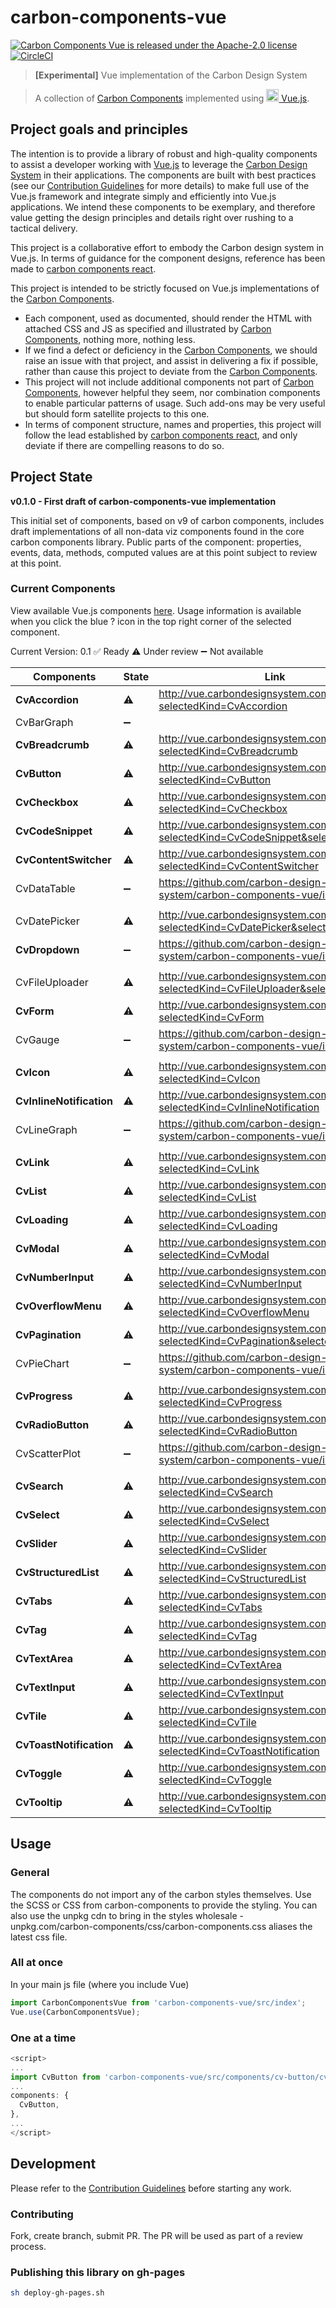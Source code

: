 # carbon-components-vue

[![Carbon Components Vue is released under the Apache-2.0 license](https://img.shields.io/badge/license-Apache--2.0-blue.svg)](./LICENSE)
[![CircleCI](https://circleci.com/gh/carbon-design-system/carbon-components-vue.svg?style=shield)](https://circleci.com/gh/carbon-design-system/carbon-components-vue)

> **[Experimental]** Vue implementation of the Carbon Design System

> A collection of [Carbon Components](https://github.com/carbon-design-system/carbon-components) implemented using [<img src="https://vuejs.org/images/logo.png" width="20" alt="Vue logo"> Vue.js](https://vuejs.org/).

## Project goals and principles

The intention is to provide a library of robust and high-quality components to assist
a developer working with [Vue.js](https://vuejs.org) to leverage the [Carbon Design System](https://github.com/carbon-design-system) in their applications. The components are built with best practices (see our [Contribution Guidelines](./.github/CONTRIBUTING.md) for more details) to make full use of the Vue.js framework and integrate simply and efficiently into Vue.js applications. We intend these components to be exemplary, and therefore value getting the design principles and details right over rushing to a tactical delivery.

This project is a collaborative effort to embody the Carbon design system in Vue.js. In terms of guidance for the component designs, reference has been made to [carbon components react](https://github.com/carbon-design-system/carbon-components-react).

This project is intended to be strictly focused on Vue.js implementations of the [Carbon Components](https://github.com/carbon-design-system/carbon-components).

- Each component, used as documented, should render the HTML with attached CSS and JS as specified and illustrated by [Carbon Components](https://github.com/carbon-design-system/carbon-components), nothing more, nothing less.
- If we find a defect or deficiency in the [Carbon Components](https://github.com/carbon-design-system/carbon-components), we should raise an issue with that project, and assist in delivering a fix if possible, rather than cause this project to deviate from the [Carbon Components](https://github.com/carbon-design-system/carbon-components).
- This project will not include additional components not part of [Carbon Components](https://github.com/carbon-design-system/carbon-components), however helpful they seem, nor combination components to enable particular patterns of usage. Such add-ons may be very useful but should form satellite projects to this one.
- In terms of component structure, names and properties, this project will follow the lead established by [carbon components react](https://github.com/carbon-design-system/carbon-components-react), and only deviate if there are compelling reasons to do so.

## Project State

**v0.1.0 - First draft of carbon-components-vue implementation**

This initial set of components, based on v9 of carbon components, includes draft implementations of all non-data viz components found in the core carbon components library. Public parts of the component: properties, events, data, methods, computed values are at this point subject to review at this point.

### Current Components

View available Vue.js components [here](http://vue.carbondesignsystem.com). Usage information is available when you click the blue ? icon in the top right corner of the selected component.

Current Version: 0.1
:white_check_mark: Ready
:warning: Under review
:heavy_minus_sign: Not available

| **Components**           | **State**          | **Link**                                                                         |
| ------------------------ | ------------------ | -------------------------------------------------------------------------------- |
| **CvAccordion**          | :warning:          | http://vue.carbondesignsystem.com/?selectedKind=CvAccordion                      |
| CvBarGraph               | :heavy_minus_sign: |                                                                                  |
| **CvBreadcrumb**         | :warning:          | http://vue.carbondesignsystem.com/?selectedKind=CvBreadcrumb                     |
| **CvButton**             | :warning:          | http://vue.carbondesignsystem.com/?selectedKind=CvButton                         |
| **CvCheckbox**           | :warning:          | http://vue.carbondesignsystem.com/?selectedKind=CvCheckbox                       |
| **CvCodeSnippet**        | :warning:          | http://vue.carbondesignsystem.com/?selectedKind=CvCodeSnippet&selectedStory=All  |
| **CvContentSwitcher**    | :warning:          | http://vue.carbondesignsystem.com/?selectedKind=CvContentSwitcher                |
| CvDataTable              | :heavy_minus_sign: | https://github.com/carbon-design-system/carbon-components-vue/issues/51          |
|                          |
| CvDatePicker             | :warning:          | http://vue.carbondesignsystem.com/?selectedKind=CvDatePicker&selectedStory=All   |
| **CvDropdown**           | :heavy_minus_sign: | https://github.com/carbon-design-system/carbon-components-vue/issues/47          |
|                          |
| CvFileUploader           | :warning:          | http://vue.carbondesignsystem.com/?selectedKind=CvFileUploader&selectedStory=All |
| **CvForm**               | :warning:          | http://vue.carbondesignsystem.com/?selectedKind=CvForm                           |
| CvGauge                  | :heavy_minus_sign: | https://github.com/carbon-design-system/carbon-components-vue/issues/49          |
|                          |
| **CvIcon**               | :warning:          | http://vue.carbondesignsystem.com/?selectedKind=CvIcon                           |
| **CvInlineNotification** | :warning:          | http://vue.carbondesignsystem.com/?selectedKind=CvInlineNotification             |
| CvLineGraph              | :heavy_minus_sign: | https://github.com/carbon-design-system/carbon-components-vue/issues/53          |
|                          |
| **CvLink**               | :warning:          | http://vue.carbondesignsystem.com/?selectedKind=CvLink                           |
| **CvList**               | :warning:          | http://vue.carbondesignsystem.com/?selectedKind=CvList                           |
| **CvLoading**            | :warning:          | http://vue.carbondesignsystem.com/?selectedKind=CvLoading                        |
| **CvModal**              | :warning:          | http://vue.carbondesignsystem.com/?selectedKind=CvModal                          |
| **CvNumberInput**        | :warning:          | http://vue.carbondesignsystem.com/?selectedKind=CvNumberInput                    |
| **CvOverflowMenu**       | :warning:          | http://vue.carbondesignsystem.com/?selectedKind=CvOverflowMenu                   |
| **CvPagination**         | :warning:          | http://vue.carbondesignsystem.com/?selectedKind=CvPagination&selectedStory=All   |
| CvPieChart               | :heavy_minus_sign: | https://github.com/carbon-design-system/carbon-components-vue/issues/52          |
|                          |
| **CvProgress**           | :warning:          | http://vue.carbondesignsystem.com/?selectedKind=CvProgress                       |
| **CvRadioButton**        | :warning:          | http://vue.carbondesignsystem.com/?selectedKind=CvRadioButton                    |
| CvScatterPlot            | :heavy_minus_sign: | https://github.com/carbon-design-system/carbon-components-vue/issues/50          |
|                          |
| **CvSearch**             | :warning:          | http://vue.carbondesignsystem.com/?selectedKind=CvSearch                         |
| **CvSelect**             | :warning:          | http://vue.carbondesignsystem.com/?selectedKind=CvSelect                         |
| **CvSlider**             | :warning:          | http://vue.carbondesignsystem.com/?selectedKind=CvSlider                         |
| **CvStructuredList**     | :warning:          | http://vue.carbondesignsystem.com/?selectedKind=CvStructuredList                 |
| **CvTabs**               | :warning:          | http://vue.carbondesignsystem.com/?selectedKind=CvTabs                           |
| **CvTag**                | :warning:          | http://vue.carbondesignsystem.com/?selectedKind=CvTag                            |
| **CvTextArea**           | :warning:          | http://vue.carbondesignsystem.com/?selectedKind=CvTextArea                       |
| **CvTextInput**          | :warning:          | http://vue.carbondesignsystem.com/?selectedKind=CvTextInput                      |
| **CvTile**               | :warning:          | http://vue.carbondesignsystem.com/?selectedKind=CvTile                           |
| **CvToastNotification**  | :warning:          | http://vue.carbondesignsystem.com/?selectedKind=CvToastNotification              |
| **CvToggle**             | :warning:          | http://vue.carbondesignsystem.com/?selectedKind=CvToggle                         |
| **CvTooltip**            | :warning:          | http://vue.carbondesignsystem.com/?selectedKind=CvTooltip                        |

## Usage

### General

The components do not import any of the carbon styles themselves. Use the SCSS or CSS from carbon-components to provide the styling.
You can also use the unpkg cdn to bring in the styles wholesale - unpkg.com/carbon-components/css/carbon-components.css aliases the latest css file.

### All at once

In your main js file (where you include Vue)

```javascript
import CarbonComponentsVue from 'carbon-components-vue/src/index';
Vue.use(CarbonComponentsVue);
```

### One at a time

```javascript
<script>
...
import CvButton from 'carbon-components-vue/src/components/cv-button/cv-button';
...
components: {
  CvButton,
},
...
</script>
```

## Development

Please refer to the [Contribution Guidelines](./.github/CONTRIBUTING.md) before starting any work.

### Contributing

Fork, create branch, submit PR. The PR will be used as part of a review process.

### Publishing this library on gh-pages

```bash
sh deploy-gh-pages.sh
```
